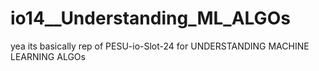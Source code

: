# io14__Understanding_ML_ALGOs
yea its basically rep of PESU-io-Slot-24 for UNDERSTANDING MACHINE LEARNING ALGOs 
